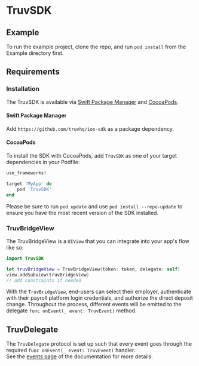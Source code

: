# TruvSDK

## Example

To run the example project, clone the repo, and run `pod install` from the Example directory first.

## Requirements

### Installation

The TruvSDK is available via [Swift Package Manager](https://swift.org/package-manager/) and [CocoaPods](https://cocoapods.org/).

#### Swift Package Manager
Add `https://github.com/truvhq/ios-sdk` as a package dependency.

#### CocoaPods
To install the SDK with CocoaPods, add `TruvSDK` as one of your target dependencies in your Podfile:

```ruby
use_frameworks!

target 'MyApp' do
    pod 'TruvSDK'
end
```

Please be sure to run `pod update` and use `pod install --repo-update` to ensure you have the most recent version of the SDK installed.

### TruvBridgeView

The TruvBridgeView is a `UIView` that you can integrate into your app's flow like so:

```swift
import TruvSDK

let truvBridgeView = TruvBridgeView(token: token, delegate: self)
view.addSubview(truvBridgeView)
// add constraints if needed
```

With the `TruvBridgeView`, end-users can select their employer, authenticate with their payroll platform login credentials, and authorize the direct deposit change. Throughout the process, different events will be emitted to the delegate `func onEvent(_ event: TruvEvent)` method.

## TruvDelegate

The `TruvDelegate` protocol is set up such that every event goes through the required `func onEvent(_ event: TruvEvent)` handler.   
See the [events page](https://docs.truv.com/docs/events) of the documentation for more details.
